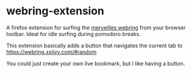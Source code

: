 # webring-extension

A firefox extension for surfing the [merveilles webring](https://webring.xxiivv.com) from your browser toolbar. Ideal for idle surfing during pomodoro breaks.

This extension basically adds a button that navigates the current tab to https://webring.xxiivv.com/#random

You could just create your own live bookmark, but I like having a button.
